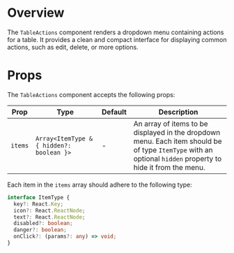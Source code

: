 # Overview

The `TableActions` component renders a dropdown menu containing actions for a table. It provides a clean and compact interface for displaying common actions, such as edit, delete, or more options.

# Props

The `TableActions` component accepts the following props:

| Prop    | Type                                     | Default | Description                                                                                                                                                 |
| ------- | ---------------------------------------- | ------- | ----------------------------------------------------------------------------------------------------------------------------------------------------------- |
| `items` | `Array<ItemType & { hidden?: boolean }>` | -       | An array of items to be displayed in the dropdown menu. Each item should be of type `ItemType` with an optional `hidden` property to hide it from the menu. |

Each item in the `items` array should adhere to the following type:

```typescript
interface ItemType {
  key?: React.Key;
  icon?: React.ReactNode;
  text?: React.ReactNode;
  disabled?: boolean;
  danger?: boolean;
  onClick?: (params?: any) => void;
}
```
